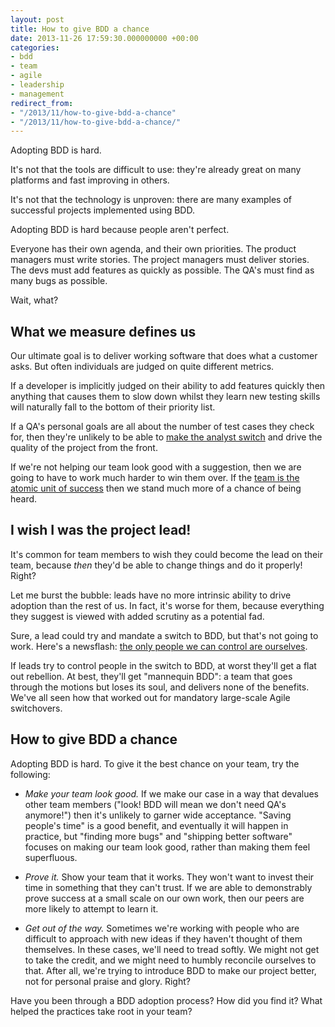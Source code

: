 ```yaml
---
layout: post
title: How to give BDD a chance
date: 2013-11-26 17:59:30.000000000 +00:00
categories:
- bdd
- team
- agile
- leadership
- management
redirect_from:
- "/2013/11/how-to-give-bdd-a-chance"
- "/2013/11/how-to-give-bdd-a-chance/"
---
```

Adopting BDD is hard.

It's not that the tools are difficult to use: they're already great on many platforms and fast improving in others.

It's not that the technology is unproven: there are many examples of successful projects implemented using BDD.

Adopting BDD is hard because people aren't perfect.

Everyone has their own agenda, and their own priorities. The product managers must write stories. The project managers must deliver stories. The devs must add features as quickly as possible. The QA's must find as many bugs as possible.

Wait, what?

## What we measure defines us

Our ultimate goal is to deliver working software that does what a customer asks. But often individuals are judged on quite different metrics.

If a developer is implicitly judged on their ability to add features quickly then anything that causes them to slow down whilst they learn new testing skills will naturally fall to the bottom of their priority list.

If a QA's personal goals are all about the number of test cases they check for, then they're unlikely to be able to [make the analyst switch](http://chrismdp.com/2013/11/how-i-learned-to-stop-worrying-and-love-some-detailed-cucumber-features/#from-tail-end-to-up-front-qas-to-analysts) and drive the quality of the project from the front.

If we're not helping our team look good with a suggestion, then we are going to have to work much harder to win them over. If the [team is the atomic unit of success](http://chrismdp.com/2011/04/the-team-is-the-atomic-unit/) then we stand much more of a chance of being heard.

## I wish I was the project lead!

It's common for team members to wish they could become the lead on their team, because *then* they'd be able to change things and do it properly! Right?

Let me burst the bubble: leads have no more intrinsic ability to drive adoption than the rest of us. In fact, it's worse for them, because everything they suggest is viewed with added scrutiny as a potential fad.

Sure, a lead could try and mandate a switch to BDD, but that's not going to work. Here's a newsflash: [the only people we can control are ourselves](http://chrismdp.com/2013/05/leading-software-teams-well/).

If leads try to control people in the switch to BDD, at worst they'll get a flat out rebellion. At best, they'll get "mannequin BDD": a team that goes through the motions but loses its soul, and delivers none of the benefits. We've all seen how that worked out for mandatory large-scale Agile switchovers.

## How to give BDD a chance

Adopting BDD is hard. To give it the best chance on your team, try the following:

* *Make your team look good.* If we make our case in a way that devalues other team members ("look! BDD will mean we don't need QA's anymore!") then it's unlikely to garner wide acceptance. "Saving people's time" is a good benefit, and eventually it will happen in practice, but "finding more bugs" and "shipping better software" focuses on making our team look good, rather than making them feel superfluous.

* *Prove it.* Show your team that it works. They won't want to invest their time in something that they can't trust. If we are able to demonstrably prove success at a small scale on our own work, then our peers are more likely to attempt to learn it.

* *Get out of the way.* Sometimes we're working with people who are difficult to approach with new ideas if they haven't thought of them themselves. In these cases, we'll need to tread softly. We might not get to take the credit, and we might need to humbly reconcile ourselves to that. After all, we're trying to introduce BDD to make our project better, not for personal praise and glory. Right?

Have you been through a BDD adoption process? How did you find it? What helped the practices take root in your team?
